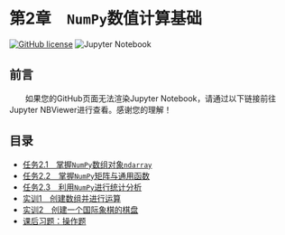# 第2章　`NumPy`数值计算基础

[![GitHub license](https://img.shields.io/github/license/Dragon1573/Revision-3A?label=License)](https://github.com/Dragon1573/Revision-3A/blob/master/LICENSE)
![Jupyter Notebook](https://img.shields.io/badge/Jupyter%20Notebook-Support-informational?logo=jupyter&style=flat)

## 前言

&emsp;&emsp;如果您的GitHub页面无法渲染Jupyter Notebook，请通过以下链接前往Jupyter NBViewer进行查看。感谢您的理解！

## 目录

- [任务2.1　掌握`NumPy`数组对象`ndarray`](https://nbviewer.jupyter.org/github/Dragon1573/Revision-3A/blob/master/Data_Analysis/Chapter2/Chapter2-1.ipynb)
- [任务2.2　掌握`NumPy`矩阵与通用函数](https://nbviewer.jupyter.org/github/Dragon1573/Revision-3A/blob/master/Data_Analysis/Chapter2/Chapter2-2.ipynb)
- [任务2.3　利用`NumPy`进行统计分析](https://nbviewer.jupyter.org/github/Dragon1573/Revision-3A/blob/master/Data_Analysis/Chapter2/Chapter2-3.ipynb)
- [实训1　创建数组并进行运算](https://nbviewer.jupyter.org/github/Dragon1573/Revision-3A/blob/master/Data_Analysis/Chapter2/Training2-1.ipynb)
- [实训2　创建一个国际象棋的棋盘](https://nbviewer.jupyter.org/github/Dragon1573/Revision-3A/blob/master/Data_Analysis/Chapter2/Training2-2.ipynb)
- [课后习题：操作题](https://nbviewer.jupyter.org/github/Dragon1573/Revision-3A/blob/master/Data_Analysis/Chapter2/Quiz2.ipynb)

